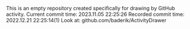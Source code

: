This is an empty repository created specifically for drawing by GitHub activity.
Current commit time: 2023.11.05 22:25:26
Recorded commit time: 2022.12.21 22:25:14(1)
Look at: github.com/baderik/ActivityDrawer

